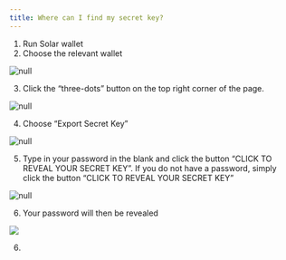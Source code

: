 ```yaml
---
title: Where can I find my secret key?
---
```

1. Run Solar wallet
2. Choose the relevant wallet

![null](/docs/.vuepress/dist/choose-an-account.png)

3. Click the “three-dots” button on the top right corner of the page.

![null](/docs/.vuepress/dist/three-dots.png)

4. Choose “Export Secret Key”

![null](/docs/.vuepress/dist/export-secret-key.png)

5. Type in your password in the blank and click the button “CLICK TO REVEAL YOUR SECRET KEY”. If you do not have a password, simply click the button “CLICK TO REVEAL YOUR SECRET KEY”

![null](/docs/.vuepress/dist/password-secret-.png)

6. Your password will then be revealed

![](/docs/.vuepress/dist/secret-key.png)

6.
